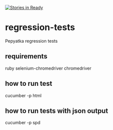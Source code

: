 [![Stories in Ready](https://badge.waffle.io/nikolayr/regression-tests.png?label=ready&title=Ready)](https://waffle.io/nikolayr/regression-tests)
# regression-tests
Pepyatka regression tests


## requirements
ruby
selenium-chromedriver
chromedriver


## how to run test
cucumber -p html


## how to run tests with json output
cucumber -p spd

